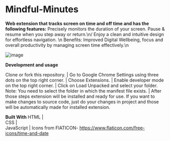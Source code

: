 # Mindful-Minutes
**Web extension that tracks screen on time and off time and has the following features:** 
Precisely monitors the duration of your screen. Pause &amp; resume when you step away or return.\n/
Enjoy a clean and intuitive design for effortless navigation. \n
Benefits: Improved Digital Wellbeing, focus and overall productivity by managing screen time effectively.\n


![image](https://github.com/user-attachments/assets/86931699-5d18-4d68-a32b-7e5bd6f7893e)

**Development and usage**

Clone or fork this repository. |
Go to Google Chrome Settings using three dots on the top right corner. |
Choose Extensions. |
Enable developer mode on the top right corner. |
Click on Load Unpacked and select your folder. Note: You need to select the folder in which the manifest file exists. |
After those steps extension will be installed and ready for use. If you want to make changes to source code, just do your changes in project and those will be automatically made for installed extension.


**Built With**
 HTML |  
 CSS |  
 JavaScript |
 Icons from FlATICON- https://www.flaticon.com/free-icons/time-and-date

